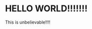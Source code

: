 <html>
<head>
<title>TITLE</title>
</head>
<body>

<h1>HELLO WORLD!!!!!!!</h1>
</ br></ br>
<p>This is unbelievable!!!!</p>

</body>
</html>
